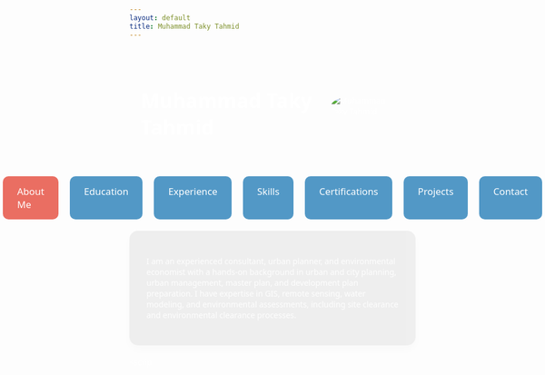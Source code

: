 ```yaml
---
layout: default
title: Muhammad Taky Tahmid
---
```


<style>
  body {
    font-family: 'Segoe UI', Tahoma, Geneva, Verdana, sans-serif;
    background: url('https://drive.google.com/uc?export=view&id=1gv8v2Wis-CuSqWaI15B7qndQyKvZRKG7') no-repeat center center fixed;
    background-size: cover;
    color: #ffffff;
  }
  h1 {
    color: #ffffff;
    text-align: left;
    margin-top: 50px;
    font-size: 2.5em;
  }
  .tabs {
    display: flex;
    justify-content: center;
    margin-top: 20px;
  }
  .tab {
    padding: 15px 25px;
    cursor: pointer;
    background: rgba(41, 128, 185, 0.8);
    color: white;
    margin: 0 10px;
    border-radius: 10px;
    font-size: 1.2em;
    transition: background 0.3s;
  }
  .tab:hover {
    background: rgba(52, 152, 219, 0.8);
  }
  .tab.active {
    background: rgba(231, 76, 60, 0.8);
  }
  .tab-content {
    display: none;
    max-width: 800px;
    margin: 20px auto;
    padding: 30px;
    background: rgba(0, 0, 0, 0.6);
    box-shadow: 0 8px 16px rgba(0, 0, 0, 0.2);
    border-radius: 15px;
    animation: fadeIn 0.5s;
    color: #ffffff;
  }
  .tab-content.active {
    display: block;
  }
  .tab-content img {
    max-width: 100%;
    border-radius: 15px;
    margin-bottom: 20px;
  }
  .contact-info a {
    color: #e74c3c;
    text-decoration: none;
    font-weight: bold;
  }
  ul {
    list-style-type: none;
    padding: 0;
  }
  ul li {
    background: rgba(236, 240, 241, 0.8);
    margin: 10px 0;
    padding: 15px;
    border-radius: 10px;
    transition: background 0.3s;
    color: #333;
  }
  ul li:hover {
    background: rgba(189, 195, 199, 0.8);
  }
  @keyframes fadeIn {
    from { opacity: 0; }
    to { opacity: 1; }
  }
  .header {
    display: flex;
    justify-content: space-between;
    align-items: center;
    padding: 20px;
  }
  .profile-picture img {
    border-radius: 50%;
    max-width: 150px;
    margin-right: 20px;
  }
</style>

<div class="header">
  <h1>Muhammad Taky Tahmid</h1>
  <div class="profile-picture">
    <img src="path/to/profile-picture.jpg" alt="Muhammad Taky Tahmid">
  </div>
</div>

<div class="tabs">
  <div class="tab active" onclick="showTab('about')">About Me</div>
  <div class="tab" onclick="showTab('education')">Education</div>
  <div class="tab" onclick="showTab('experience')">Experience</div>
  <div class="tab" onclick="showTab('skills')">Skills</div>
  <div class="tab" onclick="showTab('certifications')">Certifications</div>
  <div class="tab" onclick="showTab('projects')">Projects</div>
  <div class="tab" onclick="showTab('contact')">Contact</div>
</div>

<div id="about" class="tab-content active">
  <p>I am an experienced consultant, urban planner, and environmental economist with a hands-on background in urban and city planning, urban management, master plan, and development plan preparation. I have expertise in GIS, remote sensing, water modeling, and environmental assessments, including site clearance and environmental clearance processes.</p>
</div>

<div id="education" class="tab-content">
  <ul>
    <li>Bachelor of Urban and Regional Planning from Bangladesh University of Engineering and Technology (2010-2015)</li>
    <li>Masters in Environmental Economics from Dhaka School of Economics, University of Dhaka (2017-2019)</li>
  </ul>
</div>

<div id="experience" class="tab-content">
  <ul>
    <li><strong>Marian R. Okie Fellow</strong> at University of Delaware, School of Marine Science and Policy (August 2022 - Present)</li>
    <li><strong>Lecturer</strong> at Dhaka School of Economics, University of Dhaka (April 2021 - August 2022)</li>
    <li><strong>Environmental Economist and Consultant</strong> at APARAJITA Design Development Limited, Dhaka (November 2020 - April 2021)</li>
    <li><strong>Technical Consultant</strong> at Unimax Consultants Ltd., Dhaka, Bangladesh (February 2021 - March 2021)</li>
    <li><strong>Assistant Manager (GIS Expert)</strong> at Eastern Housing Limited (October 2019 - March 2021)</li>
    <li><strong>Urban Planner</strong> at Institute of Water Modelling (December 2018 - June 2019)</li>
    <li><strong>Junior Urban Planner</strong> at Engineering and Consultants Associates Ltd (July 2015 - May 2016)</li>
    <li><strong>Intern</strong> at Local Government Engineering Department, Bangladesh (January 2015 - February 2015)</li>
  </ul>
</div>

<div id="skills" class="tab-content">
  <ul>
    <li>Analytical Skills</li>
    <li>GIS Tool-based Analysis</li>
    <li>Data Analysis</li>
    <li>Water Modeling</li>
    <li>Hydrologic and Hydrodynamic Analysis</li>
    <li>Environmental Sector Expertise (Site Clearance, Environmental Clearance)</li>
  </ul>
</div>

<div id="certifications" class="tab-content">
  <ul>
    <li>Secondary School Certificate</li>
  </ul>
</div>

<div id="projects" class="tab-content">
  <ul>
    <li><strong>Sonagazi Solar Power LTD. (50 MW AC) Solar Park at Sonagazi, Feni</strong>: Chief Consultant and Urban Planner - Provided consultancy services for site clearance, environmental clearance, and detailed topographic survey.</li>
    <li><strong>Faridpur Sadar Upazila Development Plan</strong>: Project Coordinator - Managed the development plan preparation, introduced smart water and sanitation solutions, and coordinated data collection and analysis.</li>
  </ul>
</div>

<div id="contact" class="tab-content">
  <p>Feel free to reach out to me through email or LinkedIn for any professional inquiries or collaborations.</p>
  <p>Email: <a href="mailto:takyurp09@gmail.com">takyurp09@gmail.com</a></p>
  <p>LinkedIn: <a href="https://www.linkedin.com/in/muhammad-taky-tahmid-482397100/">Muhammad Taky Tahmid</a></p>
</div>

<scrip
